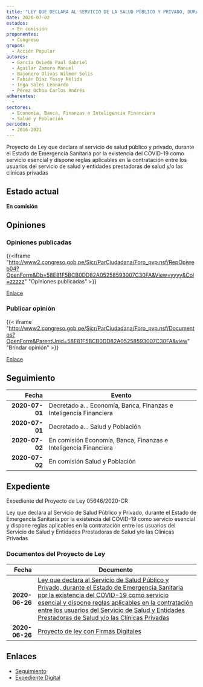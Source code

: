 ```yaml
---
title: "LEY QUE DECLARA AL SERVICIO DE LA SALUD PÚBLICO Y PRIVADO, DURANTE EL ESTADO DE EMERGENCIA SANITARIA POR LA EXISTENCIA DEL COVID-19 COMO SERVICIO ESENCIAL Y DISPONE REGLAS APLICABLES EN LA CONTRATACIÓN ENTRE LOS USUARIOS DEL SERVICIO DE SALUD Y ENTIDADES PRESTADORAS DE SALUD Y/O LAS CLÍNICAS PRIVADAS"
date: 2020-07-02
estados: 
  - En comisión
proponentes: 
  - Congreso
grupos: 
  - Acción Popular
autores: 
  - García Oviedo Paul Gabriel
  - Aguilar Zamora Manuel
  - Bajonero Olivas Wilmer Solis
  - Fabián Díaz Yessy Nélida
  - Inga Sales Leonardo
  - Pérez Ochoa Carlos Andrés
adherentes: 
  - 
sectores: 
  - Economía, Banca, Finanzas e Inteligencia Financiera
  - Salud y Población
periodos: 
  - 2016-2021
---
```


Proyecto de Ley que declara al servicio de salud público y privado, durante el Estado de Emergencia Sanitaria por la existencia del COVID-19 como servicio esencial y dispone reglas aplicables en la contratación entre los usuarios del servicio de salud y entidades prestadoras de salud y/o las clínicas privadas


## Estado actual

**En comisión**

## Opiniones

### Opiniones publicadas

{{<iframe "http://www2.congreso.gob.pe/Sicr/ParCiudadana/Foro_pvp.nsf/RepOpiweb04?OpenForm&Db=58E81F5BCB0DD82A05258593007C30FA&View=yyyy&Col=zzzzz" "Opiniones publicadas" >}}

[Enlace](http://www2.congreso.gob.pe/Sicr/ParCiudadana/Foro_pvp.nsf/RepOpiweb04?OpenForm&Db=58E81F5BCB0DD82A05258593007C30FA&View=yyyy&Col=zzzzz)
### Publicar opinión

{{< iframe "http://www2.congreso.gob.pe/Sicr/ParCiudadana/Foro_pvp.nsf/Documentos?OpenForm&ParentUnid=58E81F5BCB0DD82A05258593007C30FA&view" "Brindar opinión" >}}

[Enlace](http://www2.congreso.gob.pe/Sicr/ParCiudadana/Foro_pvp.nsf/Documentos?OpenForm&ParentUnid=58E81F5BCB0DD82A05258593007C30FA&view)

## Seguimiento

| Fecha | Evento |
|------:|--------|
| **2020-07-01** | Decretado a... Economía, Banca, Finanzas e Inteligencia Financiera|
| **2020-07-01** | Decretado a... Salud y Población|
| **2020-07-02** | En comisión Economía, Banca, Finanzas e Inteligencia Financiera|
| **2020-07-02** | En comisión Salud y Población|


## Expediente

Expediente del Proyecto de Ley 05646/2020-CR

Ley que declara al Servicio de Salud Público y Privado, durante el Estado de Emergencia Sanitaria por la existencia del COVID-19 como servicio esencial y dispone reglas aplicables en la contratación entre los usuarios del Servicio de Salud y Entidades Prestadoras de Salud y/o las Clínicas Privadas


### Documentos del Proyecto de Ley

| Fecha | Documento |
|------:|--------|
| **2020-06-26** | [Ley que declara al Servicio de Salud Público y Privado, durante el Estado de Emergencia Sanitaria por la existencia del COVID-19 como servicio esencial y dispone reglas aplicables en la contratación entre los usuarios del Servicio de Salud y Entidades Prestadoras de Salud y/o las Clínicas Privadas](http://www.leyes.congreso.gob.pe/Documentos/2016_2021/Proyectos_de_Ley_y_de_Resoluciones_Legislativas/PL05646-20200626.pdf) |
| **2020-06-26** | [Proyecto de ley con Firmas Digitales](http://www.leyes.congreso.gob.pe/Documentos/2016_2021/Proyectos_de_Ley_y_de_Resoluciones_Legislativas/Proyectos_Firmas_digitales/PL05646.pdf) |

## Enlaces 

- [Seguimiento](http://www2.congreso.gob.pe/Sicr/TraDocEstProc/CLProLey2016.nsf/f7fff46988ca05b1052578e100829cc7/cb31642f53e40f0a052585930082f3b6?OpenDocument)
- [Expediente Digital](http://www2.congreso.gob.pe/Sicr/TraDocEstProc/CLProLey2016.nsf/f7fff46988ca05b1052578e100829cc7/cb31642f53e40f0a052585930082f3b6?OpenDocument&Click=05257FB7005EB655.eb71d0cf91d8294e05256cdf006b5706/$Body/0.1C6C)
